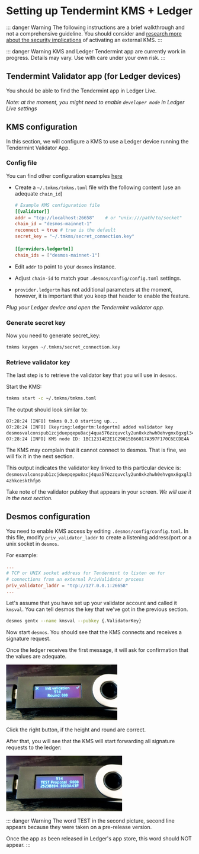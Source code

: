 # Setting up Tendermint KMS + Ledger

::: danger Warning
The following instructions are a brief walkthrough and not a comprehensive guideline. 
You should consider and [research more about the security implications](../02-security.md) of activating an external KMS.
:::

::: danger Warning
KMS and Ledger Tendermint app are currently work in progress. Details may vary. Use with care under your own risk.
:::

## Tendermint Validator app (for Ledger devices)
You should be able to find the Tendermint app in Ledger Live.

*Note: at the moment, you might need to enable `developer mode` in Ledger Live settings*

## KMS configuration
In this section, we will configure a KMS to use a Ledger device running the Tendermint Validator App. 

### Config file
You can find other configuration examples [here](https://github.com/iqlusioninc/tmkms/blob/main/tmkms.toml.example)

- Create a `~/.tmkms/tmkms.toml` file with the following content (use an adequate `chain_id`)

   ```toml
   # Example KMS configuration file
   [[validator]]
   addr = "tcp://localhost:26658"    # or "unix:///path/to/socket"
   chain_id = "desmos-mainnet-1"
   reconnect = true # true is the default
   secret_key = "~/.tmkms/secret_connection.key"
  
   [[providers.ledgertm]]
   chain_ids = ["desmos-mainnet-1"]
   ```

- Edit `addr` to point to your `desmos` instance.
- Adjust `chain-id` to match your `.desmos/config/config.toml` settings.
- `provider.ledgertm` has not additional parameters at the moment, however, it is important that you keep that header to enable the feature.

*Plug your Ledger device and open the Tendermint validator app.*

### Generate secret key
Now you need to generate secret_key:

```bash
tmkms keygen ~/.tmkms/secret_connection.key
```

### Retrieve validator key
The last step is to retrieve the validator key that you will use in `desmos`.

Start the KMS:

```bash
tmkms start -c ~/.tmkms/tmkms.toml
```

The output should look similar to:

```
07:28:24 [INFO] tmkms 0.3.0 starting up...
07:28:24 [INFO] [keyring:ledgertm:ledgertm] added validator key desmosvalconspub1zcjduepqepu8acj4qua576zzquvcly2un0xkzhwh0ehvgmx8gxgl34zhkceskthfp6
07:28:24 [INFO] KMS node ID: 1BC12314E2E1C29015B66017A397F170C6ECDE4A
```

The KMS may complain that it cannot connect to desmos. That is fine, we will fix it in the next section.

This output indicates the validator key linked to this particular device is: `desmosvalconspub1zcjduepqepu8acj4qua576zzquvcly2un0xkzhwh0ehvgmx8gxgl34zhkceskthfp6`

Take note of the validator pubkey that appears in your screen. *We will use it in the next section.*

## Desmos configuration
You need to enable KMS access by editing `.desmos/config/config.toml`. In this file, modify `priv_validator_laddr` 
to create a listening address/port or a unix socket in `desmos`.

For example:

```toml
...
# TCP or UNIX socket address for Tendermint to listen on for
# connections from an external PrivValidator process
priv_validator_laddr = "tcp://127.0.0.1:26658"
...
```

Let's assume that you have set up your validator account and called it `kmsval`. You can tell desmos the key that we've got in the previous section.

```bash
desmos gentx --name kmsval --pubkey {.ValidatorKey} 
```

Now start `desmos`. You should see that the KMS connects and receives a signature request.

Once the ledger receives the first message, it will ask for confirmation that the values are adequate.

![](ledger_1.jpg)

Click the right button, if the height and round are correct.

After that, you will see that the KMS will start forwarding all signature requests to the ledger:

![](ledger_2.jpg)

::: danger Warning
The word TEST in the second picture, second line appears because they were taken on a pre-release version.

Once the app as been released in Ledger's app store, this word should NOT appear.
:::
